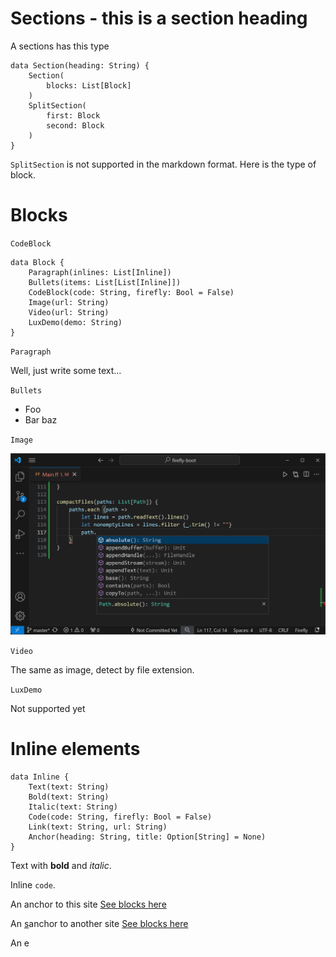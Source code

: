 # Sections - this is a section heading

A sections has this type

```firefly
data Section(heading: String) {
    Section(
        blocks: List[Block]
    )
    SplitSection(
        first: Block
        second: Block
    )
}
```

`SplitSection` is not supported in the markdown format. Here is the type of block.


# Blocks

`CodeBlock`

```firefly
data Block {
    Paragraph(inlines: List[Inline])
    Bullets(items: List[List[Inline]])
    CodeBlock(code: String, firefly: Bool = False)
    Image(url: String)
    Video(url: String)
    LuxDemo(demo: String)
}
```

`Paragraph`

Well, just write some text...

`Bullets`

- Foo
- Bar
baz

`Image`

![Autocompletion](../autocomplete.png)

`Video`

The same as image, detect by file extension.

`LuxDemo`

Not supported yet

# Inline elements

```firefly
data Inline {
    Text(text: String)
    Bold(text: String)
    Italic(text: String)
    Code(code: String, firefly: Bool = False)
    Link(text: String, url: String)
    Anchor(heading: String, title: Option[String] = None)
}
```

Text with **bold** and _italic_.

Inline `code`. 

An anchor to this site [See blocks here](#blocks)

An [s](asdasd)anchor to another site [See blocks here](#blocks)

An e